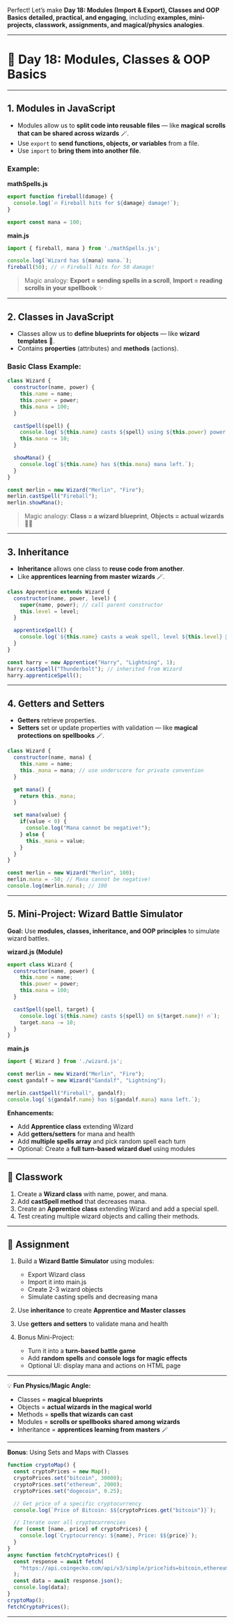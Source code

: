 Perfect! Let’s make **Day 18: Modules (Import & Export), Classes and OOP Basics** **detailed, practical, and engaging**, including **examples, mini-projects, classwork, assignments, and magical/physics analogies**.

---

# 📘 Day 18: Modules, Classes & OOP Basics

---

## **1. Modules in JavaScript**

* Modules allow us to **split code into reusable files** — like **magical scrolls that can be shared across wizards** 🪄.
* Use `export` to **send functions, objects, or variables** from a file.
* Use `import` to **bring them into another file**.

### Example:

**mathSpells.js**

```javascript
export function fireball(damage) {
  console.log(`🔥 Fireball hits for ${damage} damage!`);
}

export const mana = 100;
```

**main.js**

```javascript
import { fireball, mana } from './mathSpells.js';

console.log(`Wizard has ${mana} mana.`);
fireball(50); // 🔥 Fireball hits for 50 damage!
```

> Magic analogy: **Export = sending spells in a scroll**, **Import = reading scrolls in your spellbook** ✨

---

## **2. Classes in JavaScript**

* Classes allow us to **define blueprints for objects** — like **wizard templates** 🧙.
* Contains **properties** (attributes) and **methods** (actions).

### Basic Class Example:

```javascript
class Wizard {
  constructor(name, power) {
    this.name = name;
    this.power = power;
    this.mana = 100;
  }

  castSpell(spell) {
    console.log(`${this.name} casts ${spell} using ${this.power} power! ✨`);
    this.mana -= 10;
  }

  showMana() {
    console.log(`${this.name} has ${this.mana} mana left.`);
  }
}

const merlin = new Wizard("Merlin", "Fire");
merlin.castSpell("Fireball");
merlin.showMana();
```

> Magic analogy: **Class = a wizard blueprint**, **Objects = actual wizards** 🧙‍♂️

---

## **3. Inheritance**

* **Inheritance** allows one class to **reuse code from another**.
* Like **apprentices learning from master wizards** 🪄.

```javascript
class Apprentice extends Wizard {
  constructor(name, power, level) {
    super(name, power); // call parent constructor
    this.level = level;
  }

  apprenticeSpell() {
    console.log(`${this.name} casts a weak spell, level ${this.level} 🔮`);
  }
}

const harry = new Apprentice("Harry", "Lightning", 1);
harry.castSpell("Thunderbolt"); // inherited from Wizard
harry.apprenticeSpell();
```

---

## **4. Getters and Setters**

* **Getters** retrieve properties.
* **Setters** set or update properties with validation — like **magical protections on spellbooks** 🪄.

```javascript
class Wizard {
  constructor(name, mana) {
    this.name = name;
    this._mana = mana; // use underscore for private convention
  }

  get mana() {
    return this._mana;
  }

  set mana(value) {
    if(value < 0) {
      console.log("Mana cannot be negative!");
    } else {
      this._mana = value;
    }
  }
}

const merlin = new Wizard("Merlin", 100);
merlin.mana = -50; // Mana cannot be negative!
console.log(merlin.mana); // 100
```

---

## **5. Mini-Project: Wizard Battle Simulator**

**Goal:** Use **modules, classes, inheritance, and OOP principles** to simulate wizard battles.

**wizard.js (Module)**

```javascript
export class Wizard {
  constructor(name, power) {
    this.name = name;
    this.power = power;
    this.mana = 100;
  }

  castSpell(spell, target) {
    console.log(`${this.name} casts ${spell} on ${target.name}! 🔥`);
    target.mana -= 10;
  }
}
```

**main.js**

```javascript
import { Wizard } from './wizard.js';

const merlin = new Wizard("Merlin", "Fire");
const gandalf = new Wizard("Gandalf", "Lightning");

merlin.castSpell("Fireball", gandalf);
console.log(`${gandalf.name} has ${gandalf.mana} mana left.`);
```

**Enhancements:**

* Add **Apprentice class** extending Wizard
* Add **getters/setters** for mana and health
* Add **multiple spells array** and pick random spell each turn
* Optional: Create a **full turn-based wizard duel** using modules

---

## 🎯 Classwork

1. Create a **Wizard class** with name, power, and mana.
2. Add **castSpell method** that decreases mana.
3. Create an **Apprentice class** extending Wizard and add a special spell.
4. Test creating multiple wizard objects and calling their methods.

---

## 📝 Assignment

1. Build a **Wizard Battle Simulator** using modules:

   * Export Wizard class
   * Import it into main.js
   * Create 2-3 wizard objects
   * Simulate casting spells and decreasing mana
2. Use **inheritance** to create **Apprentice and Master classes**
3. Use **getters and setters** to validate mana and health
4. Bonus Mini-Project:

   * Turn it into a **turn-based battle game**
   * Add **random spells** and **console logs for magic effects**
   * Optional UI: display mana and actions on HTML page

---

💡 **Fun Physics/Magic Angle:**

* Classes = **magical blueprints**
* Objects = **actual wizards in the magical world**
* Methods = **spells that wizards can cast**
* Modules = **scrolls or spellbooks shared among wizards**
* Inheritance = **apprentices learning from masters** 🪄

---
**Bonus**: Using Sets and Maps with Classes

```javascript
function cryptoMap() {
  const cryptoPrices = new Map();
  cryptoPrices.set("bitcoin", 30000);
  cryptoPrices.set("ethereum", 2000);
  cryptoPrices.set("dogecoin", 0.25);

  // Get price of a specific cryptocurrency
  console.log(`Price of Bitcoin: $${cryptoPrices.get("bitcoin")}`);

  // Iterate over all cryptocurrencies
  for (const [name, price] of cryptoPrices) {
    console.log(`Cryptocurrency: ${name}, Price: $${price}`);
  }
}
async function fetchCryptoPrices() {
  const response = await fetch(
    "https://api.coingecko.com/api/v3/simple/price?ids=bitcoin,ethereum,dogecoin&vs_currencies=usd"
  );
  const data = await response.json();
  console.log(data);
}
cryptoMap();
fetchCryptoPrices();
```

---